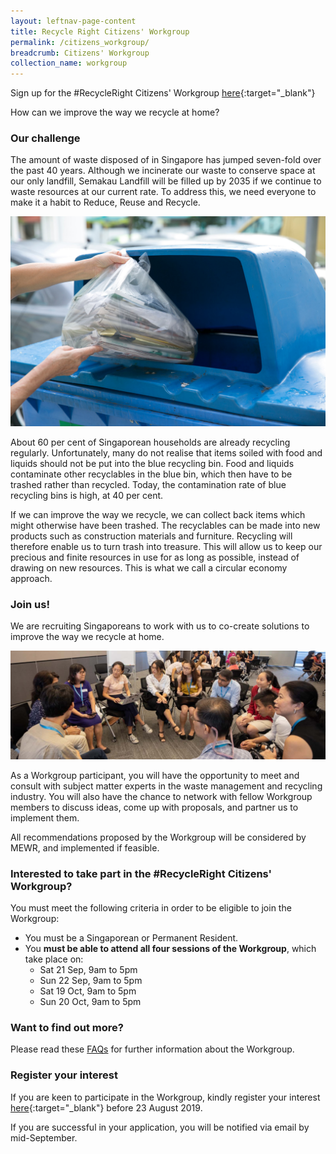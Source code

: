 ```yaml
---
layout: leftnav-page-content
title: Recycle Right Citizens' Workgroup
permalink: /citizens_workgroup/
breadcrumb: Citizens' Workgroup
collection_name: workgroup
---
```

Sign up for the #RecycleRight Citizens' Workgroup [here](https://form.gov.sg/#!/5d2d7606690755001137ba56){:target="_blank"}

How can we improve the way we recycle at home?  

### Our challenge

The amount of waste disposed of in Singapore has jumped seven-fold over the past 40 years. Although we incinerate our waste to conserve space at our only landfill, Semakau Landfill will be filled up by 2035 if we continue to waste resources at our current rate. To address this, we need everyone to make it a habit to Reduce, Reuse and Recycle.

![image of recycle bin](/images/Hm_workgroup.jpg)

About 60 per cent of Singaporean households are already recycling regularly. Unfortunately, many do not realise that items soiled with food and liquids should not be put into the blue recycling bin. Food and liquids contaminate other recyclables in the blue bin, which then have to be trashed rather than recycled. Today, the contamination rate of blue recycling bins is high, at 40 per cent. 

If we can improve the way we recycle, we can collect back items which might otherwise have been trashed. The recyclables can be made into new products such as construction materials and furniture. Recycling will therefore enable us to turn trash into treasure. This will allow us to keep our precious and finite resources in use for as long as possible, instead of drawing on new resources. This is what we call a circular economy approach. 

### Join us!

We are recruiting Singaporeans to work with us to co-create solutions to improve the way we recycle at home.  

![photo of focus group participants](/images/workgroup.jpg)

As a Workgroup participant, you will have the opportunity to meet and consult with subject matter experts in the waste management and recycling industry. You will also have the chance to network with fellow Workgroup members to discuss ideas, come up with proposals, and partner us to implement them.

All recommendations proposed by the Workgroup will be considered by MEWR, and implemented if feasible.



### Interested to take part in the #RecycleRight Citizens' Workgroup?

You must meet the following criteria in order to be eligible to join the Workgroup: 

* You must be a Singaporean or Permanent Resident.
* You **must be able to attend all four sessions of the Workgroup**, which take place on: 
  * Sat 21 Sep, 9am to 5pm
  * Sun 22 Sep, 9am to 5pm
  * Sat 19 Oct, 9am to 5pm
  * Sun 20 Oct, 9am to 5pm


### Want to find out more?

Please read these [FAQs](/citizens_workgroup_faq/) for further information about the Workgroup.

### Register your interest 

If you are keen to participate in the Workgroup, kindly register your interest [here](https://form.gov.sg/#!/5d2d7606690755001137ba56){:target="_blank"} before 23 August 2019.

If you are successful in your application, you will be notified via email by mid-September. 
